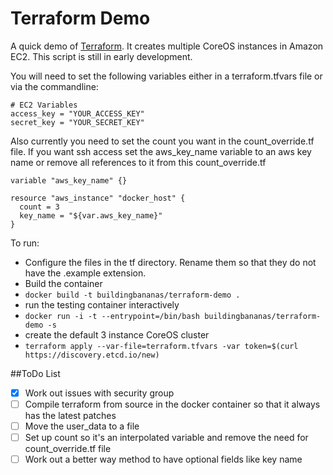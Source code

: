 # Terraform Demo

A quick demo of [Terraform](http://www.terraform.io/). It creates multiple CoreOS instances in Amazon EC2. This script is still in early development.

You will need to set the following variables either in a terraform.tfvars file or via the commandline:
```
# EC2 Variables
access_key = "YOUR_ACCESS_KEY"
secret_key = "YOUR_SECRET_KEY"
```

Also currently you need to set the count you want in the count_override.tf file. If you want ssh access set the aws_key_name variable to an aws key name or remove all references to it from this count_override.tf

```
variable "aws_key_name" {}

resource "aws_instance" "docker_host" {
  count = 3
  key_name = "${var.aws_key_name}"
}
```

To run:
 - Configure the files in the tf directory. Rename them so that they do not have the .example extension.
 - Build the container
  - ```docker build -t buildingbananas/terraform-demo .```
 - run the testing container interactively
  - ```docker run -i -t --entrypoint=/bin/bash buildingbananas/terraform-demo -s```
 - create the default 3 instance CoreOS cluster
  - ```terraform apply --var-file=terraform.tfvars -var token=$(curl https://discovery.etcd.io/new)```


##ToDo List
- [X] Work out issues with security group
- [ ] Compile terraform from source in the docker container so that it always has the latest patches
- [ ] Move the user_data to a file
- [ ] Set up count so it's an interpolated variable and remove the need for count_override.tf file
- [ ] Work out a better way method to have optional fields like key name
